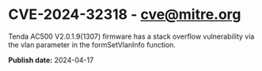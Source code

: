 # CVE-2024-32318 - cve@mitre.org

Tenda AC500 V2.0.1.9(1307) firmware has a stack overflow vulnerability via the vlan parameter in the formSetVlanInfo function.

**Publish date:** 2024-04-17

